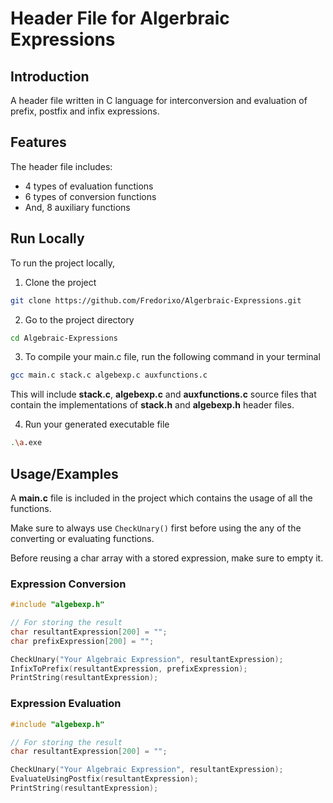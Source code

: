 # Header File for Algerbraic Expressions

## Introduction

A header file written in C language for interconversion and evaluation of prefix, postfix and infix expressions.

## Features

The header file includes:

- 4 types of evaluation functions
- 6 types of conversion functions
- And, 8 auxiliary functions

## Run Locally

To run the project locally,

1. Clone the project

```bash
git clone https://github.com/Fredorixo/Algerbraic-Expressions.git
```

2. Go to the project directory

```bash
cd Algebraic-Expressions
```

3. To compile your main.c file, run the following command in your terminal

```bash
gcc main.c stack.c algebexp.c auxfunctions.c
```

This will include **stack.c**, **algebexp.c** and **auxfunctions.c** source files that contain the implementations of **stack.h** and **algebexp.h** header files.

4. Run your generated executable file

```bash
.\a.exe
```
## Usage/Examples

A **main.c** file is included in the project which contains the usage of all the functions.

Make sure to always use `CheckUnary()` first before using the any of the converting or evaluating functions. 

Before reusing a char array with a stored expression, make sure to empty it.

### Expression Conversion

```c
#include "algebexp.h"

// For storing the result
char resultantExpression[200] = "";
char prefixExpression[200] = "";

CheckUnary("Your Algebraic Expression", resultantExpression);
InfixToPrefix(resultantExpression, prefixExpression);
PrintString(resultantExpression);
```

### Expression Evaluation

```c
#include "algebexp.h"

// For storing the result
char resultantExpression[200] = "";

CheckUnary("Your Algebraic Expression", resultantExpression);
EvaluateUsingPostfix(resultantExpression);
PrintString(resultantExpression);
```
